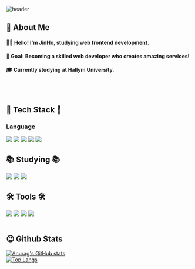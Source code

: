 <div>
  
  <!--Header-->
![header](https://capsule-render.vercel.app/api?type=waving&color=0:ff7eb3,100:ff758c&height=300&section=header&text=Welcome%20to%20JinHo%20GitHub&fontColor=ffffff&fontSize=40)

  
</div>

<div>
  <!--Body-->
  

## 👀 About Me  
#### 🙋‍♂️ Hello! I'm JinHo, studying web frontend development.  
#### 🎯 Goal: Becoming a skilled web developer who creates amazing services!  
#### 🎓 Currently studying at Hallym University.  

  <br/>
  <br/>
  
  ## 🧱 Tech Stack 🧱
  ### Language
  <!--Java-->
 
  <!--JavaScript-->
  <img src="https://img.shields.io/badge/JavaScript-F7DF1E?style=flat-square&logo=JavaScript&logoColor=white"/>
  <!--HTML5-->
  <img src="https://img.shields.io/badge/HTML5-E34F26?style=flat-square&logo=HTML5&logoColor=white"/>
  <!--CSS-->
  <img src="https://img.shields.io/badge/CSS3-1572B6?style=flat-square&logo=CSS3&logoColor=white"/>
    <!--React-->
  <img src="https://img.shields.io/badge/React-61DAFB?style=flat-square&logo=React&logoColor=white&Color=white"/>
   <!--styledcomponents-->
  <img src="https://img.shields.io/badge/styledcomponents-DB7093?style=flat-square&logo=styledcomponents&logoColor=white&Color=white"/>
  <br/>
  
  

  ## 📚 Studying 📚
  <!--NextJs-->
  <img src="https://img.shields.io/badge/Next.js-000000?style=flat-square&logo=Next.js&logoColor=white"/>
  <!--Redux-->
  <img src="https://img.shields.io/badge/redux-764ABC?style=flat-square&logo=redux&logoColor=white"/>
  <!--typescript-->
  <img src="https://img.shields.io/badge/typescript-3178C6?style=flat-square&logo=typescript&logoColor=white"/>

  <br/>
  
  ## 🛠 Tools 🛠
  <!--GitHub-->
  <img src="https://img.shields.io/badge/github-181717?style=flat-square&logo=github&logoColor=white"/>
  <!--git-->
  <img src="https://img.shields.io/badge/git-F05032?style=flat-square&logo=git&logoColor=white"/>
  <!--notion-->
  <img src="https://img.shields.io/badge/notion-000000?style=flat-square&logo=notion&logoColor=white"/>
    <!--figma-->
  <img src="https://img.shields.io/badge/figma-F24E1E?style=flat-square&logo=figma&logoColor=white"/>
  <br/>
  <br/>
  
  ## 😉 Github Stats
  [![Anurag's GitHub stats](https://github-readme-stats.vercel.app/api?username=wjdwlsgh)](https://github.com/anuraghazra/github-readme-stats)
  <br/>
  [![Top Langs](https://github-readme-stats.vercel.app/api/top-langs/?username=wjdwlsgh)](https://github.com/anuraghazra/github-readme-stats)
  
</div>

<!--
**Jiyu-Kim/Jiyu-Kim** is a ✨ _special_ ✨ repository because its `README.md` (this file) appears on your GitHub profile.

Here are some ideas to get you started:
- Hi there 👋
- 🔭 I’m currently working on ...
- 🌱 I’m currently learning ...
- 👯 I’m looking to collaborate on ...
- 🤔 I’m looking for help with ...
- 💬 Ask me about ...
- 📫 How to reach me: ...
- 😄 Pronouns: ...
- ⚡ Fun fact: ...
-->
